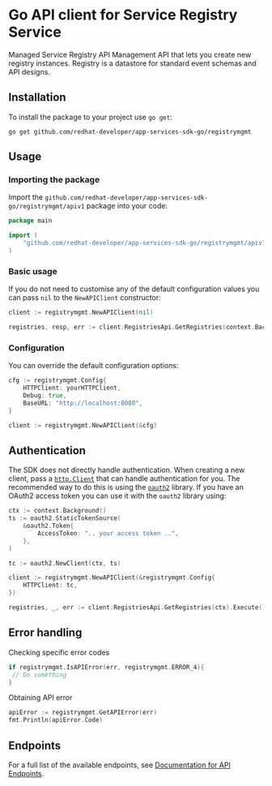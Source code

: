 # Go API client for Service Registry Service

Managed Service Registry API Management API that lets you create new registry instances. Registry is a datastore for standard event schemas and API designs.

## Installation

To install the package to your project use `go get`:

```shell
go get github.com/redhat-developer/app-services-sdk-go/registrymgmt
```

## Usage

### Importing the package

Import the `github.com/redhat-developer/app-services-sdk-go/registrymgmt/apiv1` package into your code:

```go
package main

import (
    "github.com/redhat-developer/app-services-sdk-go/registrymgmt/apiv1"
)
```

### Basic usage

If you do not need to customise any of the default configuration values you can pass `nil` to the `NewAPIClient` constructor:

```go
client := registrymgmt.NewAPIClient(nil)

registries, resp, err := client.RegistriesApi.GetRegistries(context.Background()).Execute()
```

### Configuration

You can override the default configuration options:

```go
cfg := registrymgmt.Config{
    HTTPClient: yourHTTPClient,
    Debug: true,
    BaseURL: "http://localhost:8080",
}

client := registrymgmt.NewAPIClient(&cfg)
```

## Authentication

The SDK does not directly handle authentication. When creating a new client, pass a [`http.Client`](https://golang.org/pkg/net/http/#Client) that can handle authentication for you. The recommended way to do this is using the [`oauth2`](https://pkg.go.dev/golang.org/x/oauth2) library. If you have an OAuth2 access token you can use it with the `oauth2` library using:

```go
ctx := context.Background()
ts := oauth2.StaticTokenSource(
    &oauth2.Token{
        AccessToken: ".. your access token ..",
    },
)

tc := oauth2.NewClient(ctx, ts)

client := registrymgmt.NewAPIClient(&registrymgmt.Config{
    HTTPClient: tc,
})

registries, _, err := client.RegistriesApi.GetRegistries(ctx).Execute()
```

## Error handling

Checking specific error codes

```go
if registrymgmt.IsAPIError(err, registrymgmt.ERROR_4){
 // Do something
}
```

Obtaining API error 

```go
apiError := registrymgmt.GetAPIError(err)
fmt.Println(apiError.Code)
```

## Endpoints

For a full list of the available endpoints, see [Documentation for API Endpoints](./client/README.md#documentation-for-api-endpoints).